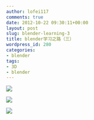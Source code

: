 ```yaml
---
author: lofei117
comments: true
date: 2012-10-22 09:30:11+00:00
layout: post
slug: blender-learning-3
title: blender学习之路（三）
wordpress_id: 280
categories:
- blender
tags:
- 3D
- blender
---
```


[![](http://s1.homezz.com/201301/4877/31415_o.png)](http://s1.homezz.com/201301/4877/31415_o.png)

[![](http://s0.homezz.com/201301/4877/31416_o.png)](http://s0.homezz.com/201301/4877/31416_o.png)

[![](http://s1.homezz.com/201301/4877/31414_o.png)](http://s1.homezz.com/201301/4877/31414_o.png)
